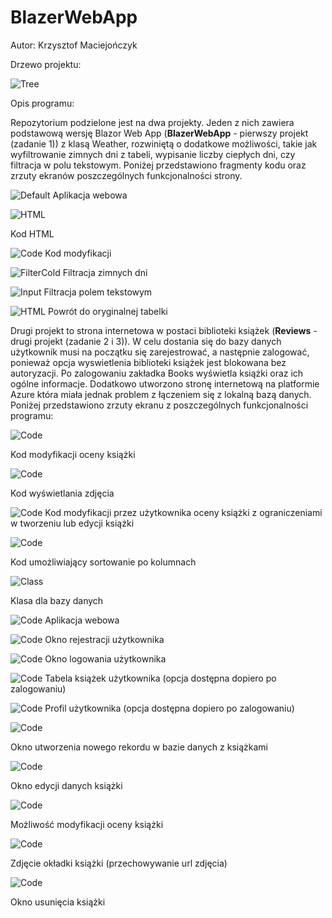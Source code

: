 # BlazerWebApp

Autor: Krzysztof Maciejończyk

Drzewo projektu:

![Tree](BlazerWebApp/Screenshots/Tree.PNG)

Opis programu:

Repozytorium podzielone jest na dwa projekty. Jeden z nich zawiera podstawową wersję Blazor Web App (**BlazerWebApp** - pierwszy projekt (zadanie 1)) z klasą Weather, rozwiniętą o dodatkowe możliwości, takie jak wyfiltrowanie zimnych dni z tabeli, wypisanie liczby ciepłych dni, czy filtracja w polu tekstowym. Poniżej przedstawiono fragmenty kodu oraz zrzuty ekranów poszczególnych funkcjonalności strony.


![Default](BlazerWebApp/Screenshots/Weather_Default.PNG)
Aplikacja webowa

![HTML](BlazerWebApp/Screenshots/Weather_HTML.PNG)

Kod HTML

![Code](BlazerWebApp/Screenshots/Weather_Code.PNG)
Kod modyfikacji

![FilterCold](BlazerWebApp/Screenshots/Weather_FilterCold.PNG)
Filtracja zimnych dni

![Input](BlazerWebApp/Screenshots/Weather_Input.PNG)
Filtracja polem tekstowym

![HTML](BlazerWebApp/Screenshots/Weather_Restore.PNG)
Powrót do oryginalnej tabelki



Drugi projekt to strona internetowa w postaci biblioteki książek (**Reviews** - drugi projekt (zadanie 2 i 3)). W celu dostania się do bazy danych użytkownik musi na początku się zarejestrować, a następnie zalogować, ponieważ opcja wyswietlenia biblioteki książek jest blokowana bez autoryzacji. Po zalogowaniu zakładka Books wyświetla książki oraz ich ogólne informacje. Dodatkowo utworzono stronę internetową na platformie Azure która miała jednak problem z łączeniem się z lokalną bazą danych. Poniżej przedstawiono zrzuty ekranu z poszczególnych funkcjonalności programu:

![Code](BlazerWebApp/Screenshots/Reviews_Add_Rating.PNG)

Kod modyfikacji oceny książki

![Code](BlazerWebApp/Screenshots/Reviews_Image.PNG)

Kod wyświetlania zdjęcia

![Code](BlazerWebApp/Screenshots/Reviews_Rate.PNG)
Kod modyfikacji przez użytkownika oceny książki z ograniczeniami w tworzeniu lub edycji książki

![Code](BlazerWebApp/Screenshots/Reviews_Sorting.PNG)

Kod umożliwiający sortowanie po kolumnach

![Class](BlazerWebApp/Screenshots/Book_Class.PNG)

Klasa dla bazy danych

![Code](BlazerWebApp/Screenshots/Reviews_Default.PNG)
Aplikacja webowa

![Code](BlazerWebApp/Screenshots/Reviews_Register.PNG)
Okno rejestracji użytkownika

![Code](BlazerWebApp/Screenshots/Reviews_Login.PNG)
Okno logowania użytkownika

![Code](BlazerWebApp/Screenshots/Reviews_Books.PNG)
Tabela książek użytkownika (opcja dostępna dopiero po zalogowaniu)

![Code](BlazerWebApp/Screenshots/Reviews_Account.PNG)
Profil użytkownika (opcja dostępna dopiero po zalogowaniu)

![Code](BlazerWebApp/Screenshots/Reviews_Create.PNG)

Okno utworzenia nowego rekordu w bazie danych z książkami

![Code](BlazerWebApp/Screenshots/Reviews_Edit.PNG)

Okno edycji danych książki

![Code](BlazerWebApp/Screenshots/Reviews_Details_Add.PNG)

Możliwość modyfikacji oceny książki

![Code](BlazerWebApp/Screenshots/Reviews_Details_Image.PNG)

Zdjęcie okładki książki (przechowywanie url zdjęcia)

![Code](BlazerWebApp/Screenshots/Reviews_Delete.PNG)

Okno usunięcia książki

